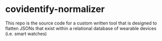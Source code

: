 # covidentify-normalizer

This repo is the source code for a custom written tool that is designed to flatten JSONs that exist within a relational database of wearable devices (i.e. smart watches)
